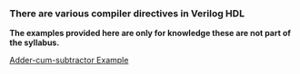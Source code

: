 ### There are various compiler directives in Verilog HDL

__<p><b>The examples provided here are only for knowledge these are not part of the syllabus.</b></p>__


[Adder-cum-subtractor Example](https://github.com/hdl-eda/digital-ic-design-lab/blob/main/conditional_compilation/add_sub.md)




